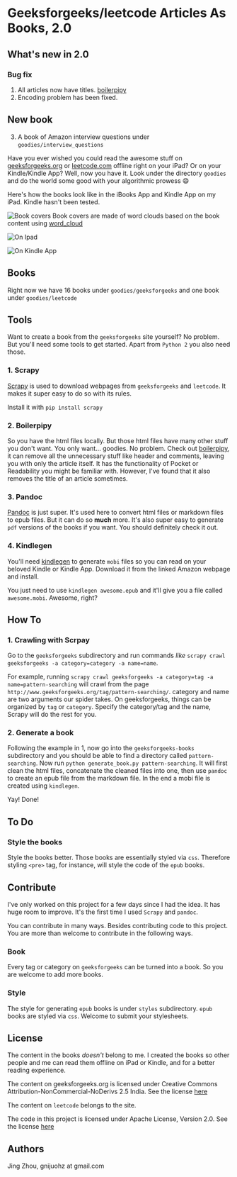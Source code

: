 # Geeksforgeeks/leetcode Articles As Books, 2.0


## What's new in 2.0

### Bug fix

1. All articles now have titles. [boilerpipy][6]  
2. Encoding problem has been fixed.

## New book

3. A book of Amazon interview questions under `goodies/interview_questions`



Have you ever wished you could read the awesome stuff on [geeksforgeeks.org][1] or [leetcode.com](http://leetcode.com/) offline right on your
iPad? Or on your Kindle/Kindle App? Well, now you have it. Look under the directory `goodies` and do the world some good with your algorithmic prowess 😄

Here's how the books look like in the iBooks App and Kindle App on my iPad. Kindle hasn't been tested.

![Book covers](https://s-media-cache-ak0.pinimg.com/originals/25/15/f5/2515f556de2b199d4af8a8aacdebc7c3.jpg)
Book covers are made of word clouds based on the book content using [word_cloud](https://github.com/amueller/word_cloud)  

![On Ipad](https://s-media-cache-ak0.pinimg.com/originals/1d/28/d3/1d28d3e3148d2c91d22e837ace64c0ce.jpg)

![On Kindle App](https://s-media-cache-ak0.pinimg.com/originals/2b/86/53/2b8653eff7aaa191a80263de32c29651.jpg)

## Books

Right now we have 16 books under `goodies/geeksforgeeks` and one book under `goodies/leetcode`

## Tools

Want to create a book from the `geeksforgeeks` site yourself? No problem. But you'll need some tools to get started. Apart from `Python 2` you also need those.


### 1. Scrapy

[Scrapy][2] is used to download webpages from `geeksforgeeks` and `leetcode`. It makes it super easy to do so with its rules.

Install it with `pip install scrapy`

### 2. Boilerpipy

So you have the html files locally. But those html files have many other stuff you don't want. You only want... goodies.
No problem. Check out [boilerpipy][6], it can remove all the unnecessary stuff like header and comments, leaving you with only the article itself. It has the functionality of Pocket or Readability you might be familiar with. However, I've found that it also removes the title of an article sometimes.


### 3. Pandoc

[Pandoc][3] is just super. It's used here to convert html files or markdown files to epub files. But it can do so **much** more. It's also super easy to generate `pdf` versions of the books if you want. You should definitely check it out.

### 4. Kindlegen

You'll need [kindlegen][4] to generate `mobi` files so you can read on your beloved Kindle or Kindle App. Download it from the linked Amazon webpage and install.

You just need to use `kindlegen awesome.epub` and it'll give you a file called `awesome.mobi`. Awesome, right?

## How To

### 1. Crawling with Scrpay
Go to the `geeksforgeeks` subdirectory and run commands *like* `scrapy crawl geeksforgeeks -a category=category -a name=name`.

For example, running `scrapy crawl geeksforgeeks -a category=tag -a name=pattern-searching` will crawl from the page `http://www.geeksforgeeks.org/tag/pattern-searching/`. category and name are two arguments our spider takes. On geeksforgeeks, things can be organized by `tag` or `category`. Specify the category/tag and the name, Scrapy will do the rest for you.


### 2. Generate a book  

Following the example in 1, now go into the `geeksforgeeks-books` subdirectory and you should be able to find a directory called `pattern-searching`. Now run `python generate_book.py pattern-searching`. It will first clean the html files, concatenate the cleaned files into one, then use `pandoc` to create an epub file from the markdown file. In the end a mobi file is created using `kindlegen`.

Yay! Done!

## To Do

### Style the books

Style the books better. Those books are essentially styled via `css`. Therefore styling `<pre>` tag, for instance, will style the code of the `epub` books.

## Contribute

I've only worked on this project for a few days since I had the idea. It has huge room to improve. It's the first time I used `Scrapy` and `pandoc`.  

You can contribute in many ways. Besides contributing code to this project. You are more than welcome to contribute in the following ways.

### Book

Every tag or category on `geeksforgeeks` can be turned into a book. So you are welcome to add more books.

### Style

The style for generating `epub` books is under `styles` subdirectory. `epub` books are styled via `css`. Welcome to submit your stylesheets.

## License

The content in the books *doesn't* belong to me. I created the books so other people and me can read them offline on iPad or Kindle, and for a better reading experience.

The content on geeksforgeeks.org is licensed under Creative Commons
Attribution-NonCommercial-NoDerivs 2.5 India. See the license [here][7]

The content on `leetcode` belongs to the site.

The code in this project is licensed under Apache License, Version 2.0. See the
license [here][8]

## Authors

Jing Zhou, gnijuohz at gmail.com


[1]:http://www.geeksforgeeks.org/
[2]:http://scrapy.org/
[3]:http://johnmacfarlane.net/pandoc/
[4]:http://www.amazon.com/gp/feature.html?docId=1000765211
[5]:https://github.com/gnijuohz/boilerpipy
[6]:https://github.com/harshavardhana/boilerpipy
[7]:http://creativecommons.org/licenses/by-nc-nd/2.5/in/deed.en_US
[8]:http://www.apache.org/licenses/LICENSE-2.0
